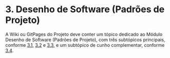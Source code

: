 # 3. Desenho de Software (Padrões de Projeto)

A Wiki ou GitPages do Projeto deve conter um tópico dedicado ao Módulo Desenho de Software (Padrões de Projeto), com três subtópicos principais, conforme [3.1](/PadroesDeProjeto/3.1.GoFsCriacionais.md), [3.2](/PadroesDeProjeto/3.2.GoFsEstruturais.md) e [3.3](/PadroesDeProjeto/3.3.GoFsComportamentais.md), e um subtópico de cunho complementar, conforme [3.4](/PadroesDeProjeto/3.4.ParticipacoesPadroes.md).
